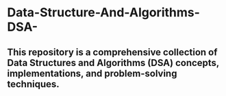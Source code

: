 # Data-Structure-And-Algorithms-DSA-

## This repository is a comprehensive collection of Data Structures and Algorithms (DSA) concepts, implementations, and problem-solving techniques.